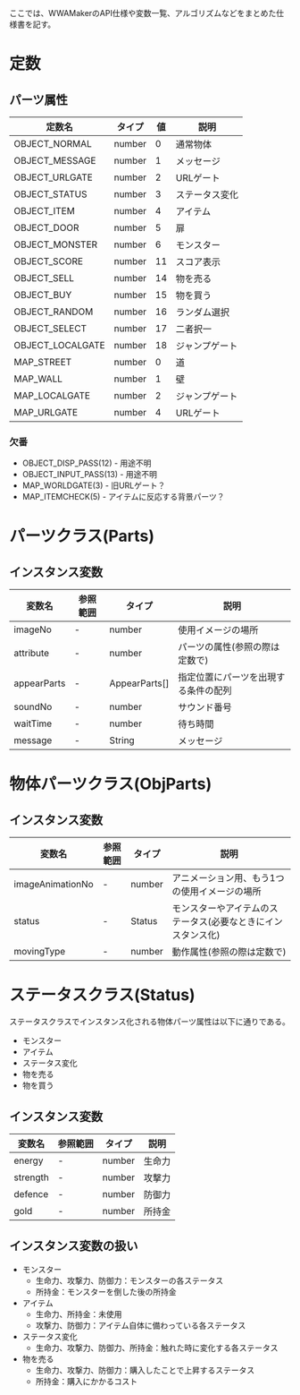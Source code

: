 ここでは、WWAMakerのAPI仕様や変数一覧、アルゴリズムなどをまとめた仕様書を記す。

# 定数

## パーツ属性

| 定数名 | タイプ | 値 | 説明 |
| ------ | ------ | -- | ---- |
| OBJECT_NORMAL | number | 0 | 通常物体 |
| OBJECT_MESSAGE | number | 1 | メッセージ |
| OBJECT_URLGATE | number | 2 | URLゲート |
| OBJECT_STATUS | number | 3 | ステータス変化 |
| OBJECT_ITEM | number | 4 | アイテム |
| OBJECT_DOOR | number | 5 | 扉 |
| OBJECT_MONSTER | number | 6 | モンスター |
| OBJECT_SCORE | number | 11 | スコア表示 |
| OBJECT_SELL | number | 14 | 物を売る |
| OBJECT_BUY | number | 15 | 物を買う |
| OBJECT_RANDOM | number | 16 | ランダム選択 |
| OBJECT_SELECT | number | 17 | 二者択一 |
| OBJECT_LOCALGATE | number | 18 | ジャンプゲート |
| MAP_STREET | number | 0 | 道 |
| MAP_WALL | number | 1 | 壁 |
| MAP_LOCALGATE | number | 2 | ジャンプゲート |
| MAP_URLGATE | number | 4 | URLゲート |

### 欠番

 - OBJECT_DISP_PASS(12) - 用途不明
 - OBJECT_INPUT_PASS(13) - 用途不明
 - MAP_WORLDGATE(3) - 旧URLゲート？
 - MAP_ITEMCHECK(5) - アイテムに反応する背景パーツ？

# パーツクラス(Parts)

## インスタンス変数

| 変数名 | 参照範囲 | タイプ | 説明 |
| ------ | -------- | ------ | ---- |
| imageNo | - | number | 使用イメージの場所 |
| attribute | - | number | パーツの属性(参照の際は定数で) |
| appearParts | - | AppearParts[] | 指定位置にパーツを出現する条件の配列 |
| soundNo | - | number | サウンド番号 |
| waitTime | - | number | 待ち時間 |
| message | - | String | メッセージ |

# 物体パーツクラス(ObjParts)

## インスタンス変数

| 変数名 | 参照範囲 | タイプ | 説明 |
| ------ | -------- | ------ | ---- |
| imageAnimationNo | - | number | アニメーション用、もう1つの使用イメージの場所 |
| status | - | Status | モンスターやアイテムのステータス(必要なときにインスタンス化) |
| movingType | - | number | 動作属性(参照の際は定数で) |

# ステータスクラス(Status)

ステータスクラスでインスタンス化される物体パーツ属性は以下に通りである。

 - モンスター
 - アイテム
 - ステータス変化
 - 物を売る
 - 物を買う

## インスタンス変数

| 変数名 | 参照範囲 | タイプ | 説明 |
| ------ | -------- | ------ | ---- |
| energy | - | number | 生命力 |
| strength | - | number | 攻撃力 |
| defence | - | number | 防御力 |
| gold | - | number | 所持金 |

## インスタンス変数の扱い

 - モンスター
   - 生命力、攻撃力、防御力：モンスターの各ステータス
   - 所持金：モンスターを倒した後の所持金
 - アイテム
   - 生命力、所持金：未使用
   - 攻撃力、防御力：アイテム自体に備わっている各ステータス
 - ステータス変化
   - 生命力、攻撃力、防御力、所持金：触れた時に変化する各ステータス
 - 物を売る
   - 生命力、攻撃力、防御力：購入したことで上昇するステータス
   - 所持金：購入にかかるコスト